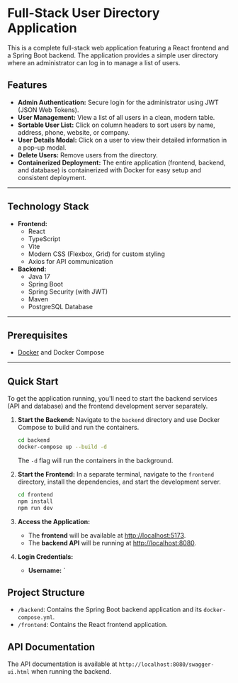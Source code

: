 # Full-Stack User Directory Application

This is a complete full-stack web application featuring a React frontend and a Spring Boot backend. The application provides a simple user directory where an administrator can log in to manage a list of users.

## Features

*   **Admin Authentication:** Secure login for the administrator using JWT (JSON Web Tokens).
*   **User Management:** View a list of all users in a clean, modern table.
*   **Sortable User List:** Click on column headers to sort users by name, address, phone, website, or company.
*   **User Details Modal:** Click on a user to view their detailed information in a pop-up modal.
*   **Delete Users:** Remove users from the directory.
*   **Containerized Deployment:** The entire application (frontend, backend, and database) is containerized with Docker for easy setup and consistent deployment.

---

## Technology Stack

*   **Frontend:**
    *   React
    *   TypeScript
    *   Vite
    *   Modern CSS (Flexbox, Grid) for custom styling
    *   Axios for API communication
*   **Backend:**
    *   Java 17
    *   Spring Boot
    *   Spring Security (with JWT)
    *   Maven
    *   PostgreSQL Database

---

## Prerequisites

*   [Docker](https://www.docker.com/products/docker-desktop/) and Docker Compose

---

## Quick Start

To get the application running, you'll need to start the backend services (API and database) and the frontend development server separately.

1.  **Start the Backend:**
    Navigate to the `backend` directory and use Docker Compose to build and run the containers.
    ```bash
    cd backend
    docker-compose up --build -d
    ```
    The `-d` flag will run the containers in the background.

2.  **Start the Frontend:**
    In a separate terminal, navigate to the `frontend` directory, install the dependencies, and start the development server.
    ```bash
    cd frontend
    npm install
    npm run dev
    ```

3.  **Access the Application:**
    *   The **frontend** will be available at [http://localhost:5173](http://localhost:5173).
    *   The **backend API** will be running at [http://localhost:8080](http://localhost:8080).

4.  **Login Credentials:**
    *   **Username:** `

## Project Structure

*   `/backend`: Contains the Spring Boot backend application and its `docker-compose.yml`.
*   `/frontend`: Contains the React frontend application.

## API Documentation

The API documentation is available at `http://localhost:8080/swagger-ui.html` when running the backend.
